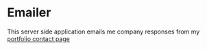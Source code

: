 # Emailer 
This server side application emails me company responses from my [portfolio contact page](https://cossie-91/contact])